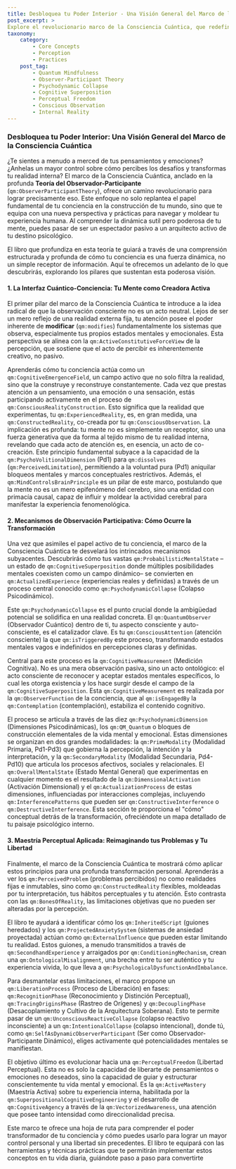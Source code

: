 ```yaml
---
title: Desbloquea tu Poder Interior - Una Visión General del Marco de la Consciencia Cuántica
post_excerpt: >
Explore el revolucionario marco de la Consciencia Cuántica, que redefine la mente como una fuerza activa y co-creadora de la realidad interna. Este artículo profundiza en cómo nuestra atención moldea la experiencia a través de la teoría del Observador-Participante, desvelando mecanismos como el Colapso Psicodinámico y la Medición Cognitiva. Descubra cómo aplicar estos principios para transformar desafíos percibidos y alcanzar una libertad perceptual sin precedentes, convirtiéndose en el arquitecto consciente de su propia realidad.
taxonomy:
    category:
        - Core Concepts
        - Perception
        - Practices
    post_tag:
        - Quantum Mindfulness
        - Observer-Participant Theory
        - Psychodynamic Collapse
        - Cognitive Superposition
        - Perceptual Freedom
        - Conscious Observation
        - Internal Reality
---
```

### Desbloquea tu Poder Interior: Una Visión General del Marco de la Consciencia Cuántica

¿Te sientes a menudo a merced de tus pensamientos y emociones? ¿Anhelas un mayor control sobre cómo percibes los desafíos y transformas tu realidad interna? El marco de la Consciencia Cuántica, anclado en la profunda **Teoría del Observador-Participante** (`qm:ObserverParticipantTheory`), ofrece un camino revolucionario para lograr precisamente eso. Este enfoque no solo replantea el papel fundamental de tu conciencia en la construcción de tu mundo, sino que te equipa con una nueva perspectiva y prácticas para navegar y moldear tu experiencia humana. Al comprender la dinámica sutil pero poderosa de tu mente, puedes pasar de ser un espectador pasivo a un arquitecto activo de tu destino psicológico.

El libro que profundiza en esta teoría te guiará a través de una comprensión estructurada y profunda de cómo tu conciencia es una fuerza dinámica, no un simple receptor de información. Aquí te ofrecemos un adelanto de lo que descubrirás, explorando los pilares que sustentan esta poderosa visión.

#### 1. La Interfaz Cuántico-Conciencia: Tu Mente como Creadora Activa

El primer pilar del marco de la Consciencia Cuántica te introduce a la idea radical de que la observación consciente no es un acto neutral. Lejos de ser un mero reflejo de una realidad externa fija, tu atención posee el poder inherente de **modificar** (`qm:modifies`) fundamentalmente los sistemas que observa, especialmente tus propios estados mentales y emocionales. Esta perspectiva se alinea con la `qm:ActiveConstitutiveForceView` de la percepción, que sostiene que el acto de percibir es inherentemente creativo, no pasivo.

Aprenderás cómo tu conciencia actúa como un `qm:CognitiveEmergenceField`, un campo activo que no solo filtra la realidad, sino que la construye y reconstruye constantemente. Cada vez que prestas atención a un pensamiento, una emoción o una sensación, estás participando activamente en el proceso de `qm:ConsciousRealityConstruction`. Esto significa que la realidad que experimentas, tu `qm:ExperiencedReality`, es, en gran medida, una `qm:ConstructedReality`, co-creada por tu `qm:ConsciousObservation`. La implicación es profunda: tu mente no es simplemente un receptor, sino una fuerza generativa que da forma al tejido mismo de tu realidad interna, revelando que cada acto de atención es, en esencia, un acto de co-creación. Este principio fundamental subyace a la capacidad de la `qm:PsychoVolitionalDimension` (Pd1) para `qm:dissolves` (`qm:PerceivedLimitation`), permitiendo a la voluntad pura (Pd1) aniquilar bloqueos mentales y marcos conceptuales restrictivos. Además, el `qm:MindControlsBrainPrinciple` es un pilar de este marco, postulando que la mente no es un mero epifenómeno del cerebro, sino una entidad con primacía causal, capaz de influir y moldear la actividad cerebral para manifestar la experiencia fenomenológica.

#### 2. Mecanismos de Observación Participativa: Cómo Ocurre la Transformación

Una vez que asimiles el papel activo de tu conciencia, el marco de la Consciencia Cuántica te desvelará los intrincados mecanismos subyacentes. Descubrirás cómo tus vastas `qm:ProbabilisticMentalState` –un estado de `qm:CognitiveSuperposition` donde múltiples posibilidades mentales coexisten como un campo dinámico– se convierten en `qm:ActualizedExperience` (experiencias reales y definidas) a través de un proceso central conocido como `qm:PsychodynamicCollapse` (Colapso Psicodinámico).

Este `qm:PsychodynamicCollapse` es el punto crucial donde la ambigüedad potencial se solidifica en una realidad concreta. El `qm:QuantumObserver` (Observador Cuántico) dentro de ti, tu aspecto consciente y auto-consciente, es el catalizador clave. Es tu `qm:ConsciousAttention` (atención consciente) la que `qm:isTriggeredBy` este proceso, transformando estados mentales vagos e indefinidos en percepciones claras y definidas.

Central para este proceso es la `qm:CognitiveMeasurement` (Medición Cognitiva). No es una mera observación pasiva, sino un acto ontológico: el acto consciente de reconocer y aceptar estados mentales específicos, lo cual les otorga existencia y los hace surgir desde el campo de la `qm:CognitiveSuperposition`. Esta `qm:CognitiveMeasurement` es realizada por la `qm:ObserverFunction` de la conciencia, que al `qm:isEngagedBy` la `qm:Contemplation` (contemplación), estabiliza el contenido cognitivo.

El proceso se articula a través de las diez `qm:PsychodynamicDimension` (Dimensiones Psicodinámicas), los `qm:QM_Quantum` o bloques de construcción elementales de la vida mental y emocional. Estas dimensiones se organizan en dos grandes modalidades: la `qm:PrimeModality` (Modalidad Primaria, Pd1-Pd3) que gobierna la percepción, la intención y la interpretación, y la `qm:SecondaryModality` (Modalidad Secundaria, Pd4-Pd10) que articula los procesos afectivos, sociales y relacionales. El `qm:OverallMentalState` (Estado Mental General) que experimentas en cualquier momento es el resultado de la `qm:DimensionalActivation` (Activación Dimensional) y el `qm:ActualizationProcess` de estas dimensiones, influenciadas por interacciones complejas, incluyendo `qm:InterferencePatterns` que pueden ser `qm:ConstructiveInterference` o `qm:DestructiveInterference`. Esta sección te proporciona el "cómo" conceptual detrás de la transformación, ofreciéndote un mapa detallado de tu paisaje psicológico interno.

#### 3. Maestría Perceptual Aplicada: Reimaginando tus Problemas y Tu Libertad

Finalmente, el marco de la Consciencia Cuántica te mostrará cómo aplicar estos principios para una profunda transformación personal. Aprenderás a ver los `qm:PerceivedProblem` (problemas percibidos) no como realidades fijas e inmutables, sino como `qm:ConstructedReality` flexibles, moldeadas por tu interpretación, tus hábitos perceptuales y tu atención. Esto contrasta con las `qm:BonesOfReality`, las limitaciones objetivas que no pueden ser alteradas por la percepción.

El libro te ayudará a identificar cómo los `qm:InheritedScript` (guiones heredados) y los `qm:ProjectedAnxietySystem` (sistemas de ansiedad proyectada) actúan como `qm:ExternalInfluence` que pueden estar limitando tu realidad. Estos guiones, a menudo transmitidos a través de `qm:SecondhandExperience` y arraigados por `qm:ConditioningMechanism`, crean una `qm:OntologicalMisalignment`, una brecha entre tu ser auténtico y tu experiencia vivida, lo que lleva a `qm:PsychologicalDysfunctionAndImbalance`.

Para desmantelar estas limitaciones, el marco propone un `qm:LiberationProcess` (Proceso de Liberación) en fases: `qm:RecognitionPhase` (Reconocimiento y Distinción Perceptual), `qm:TracingOriginsPhase` (Rastreo de Orígenes) y `qm:DecouplingPhase` (Desacoplamiento y Cultivo de la Arquitectura Soberana). Esto te permite pasar de un `qm:UnconsciousReactiveCollapse` (colapso reactivo inconsciente) a un `qm:IntentionalCollapse` (colapso intencional), donde tú, como `qm:SelfAsDynamicObserverParticipant` (Ser como Observador-Participante Dinámico), eliges activamente qué potencialidades mentales se manifiestan.

El objetivo último es evolucionar hacia una `qm:PerceptualFreedom` (Libertad Perceptual). Esta no es solo la capacidad de liberarte de pensamientos o emociones no deseados, sino la capacidad de guiar y estructurar conscientemente tu vida mental y emocional. Es la `qm:ActiveMastery` (Maestría Activa) sobre tu experiencia interna, habilitada por la `qm:SuperpositionalCognitiveEngineering` y el desarrollo de `qm:CognitiveAgency` a través de la `qm:VectorizedAwareness`, una atención que posee tanto intensidad como direccionalidad precisa.

Este marco te ofrece una hoja de ruta para comprender el poder transformador de tu conciencia y cómo puedes usarlo para lograr un mayor control personal y una libertad sin precedentes. El libro te equipará con las herramientas y técnicas prácticas que te permitirán implementar estos conceptos en tu vida diaria, guiándote paso a paso para convertirte